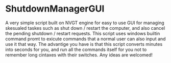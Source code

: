 # ShutdownManagerGUI

A very simple script built on NVGT engine for easy to use GUI for managing skesualed taskes such as shut down / restart the computer, and also cancel the pending shutdown / restart requests.
This script uses windows builtin command promt to exicute commands that a normal user can also input and use it that way.
The advantige you have is that this script converts minutes into seconds for you, and run all the commands itself for you not to remember long  cintaxes with their switches.
Any ideas are welcomed!        
